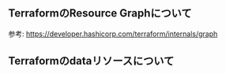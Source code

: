## TerraformのResource Graphについて

参考: https://developer.hashicorp.com/terraform/internals/graph

## Terraformのdataリソースについて
